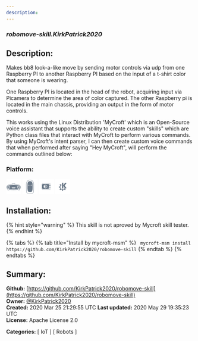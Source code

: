 ```yaml
---
description: 
---
```


### _robomove-skill.KirkPatrick2020_  
## Description:  
Makes bb8 look-a-like move by sending motor controls via udp from one Raspberry PI to another Raspberry PI based on the input of a t-shirt color that someone is wearing.

One Raspberry PI is located in the head of the robot, acquiring input via Picamera to determine the area of color captured. The other Raspberry pi is located in the main chassis, providing an output in the form of motor controls.

This works using the Linux Distribution 'MyCroft' which is an Open-Source voice assistant that supports the ability to create custom "skills" which are Python class files that interact with MyCroft to perform various commands. By using MyCroft's intent parser, I can then create custom voice commands that when performed after saying "Hey MyCroft", will perform the commands outlined below:  
  
  
### Platform:  
 ![Mark I](../.gitbook/assets/mark-1-icon.png)  ![Mark II](../.gitbook/assets/mark-2-icon.png)  ![Picroft](../.gitbook/assets/picroft-icon.png)  ![plasmoid](../.gitbook/assets/kde.png)   
## Installation:  
{% hint style="warning" %}
This skill is not aproved by Mycroft skill tester.
{% endhint %}
    
{% tabs %}
{% tab title="Install by mycroft-msm" %}
``` mycroft-msm install https://github.com/KirkPatrick2020/robomove-skill```
{% endtab %}
  {% endtabs %}
    
## Summary:  
**Github:** [https://github.com/KirkPatrick2020/robomove-skill](https://github.com/KirkPatrick2020/robomove-skill)  
**Owner:** [@KirkPatrick2020](https://github.com/KirkPatrick2020)  
**Created:** 2020 Mar 25 21:29:55 UTC  **Last updated:** 2020 May 29 19:35:23 UTC  
**License:** Apache License 2.0  
  
**Categories:** [ IoT ] [ Robots ]   
